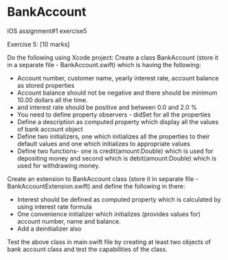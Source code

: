 # BankAccount
IOS assignment#1 exercise5

Exercise 5:												[10 marks]

Do the following using Xcode project:
Create a class BankAccount (store it in a separate file - BankAccount.swift) which is having the following:
-	Account number, customer name, yearly interest rate, account balance as stored properties
-	Account balance should not be negative and there should be minimum 10.00 dollars all the time.
-	 and interest rate should be positive and between 0.0 and 2.0 %
-	You need to define property observers - didSet for all the properties
-	Define a description as computed property which display all the values of bank account object
-	Define two initializers, one which initializes all the properties to their default values and one which initializes to appropriate values
-	Define two functions- one is credit(amount:Double) which is used for depositing money and second which is debit(amount:Double) which is used for withdrawing money.

Create an extension to BankAccount class (store it in separate file - BankAccountExtension.swift) and define the following in there:
-	Interest should be defined as computed property which is calculated by using interest rate formula
-	One convenience initializer which initializes (provides values for) account number, name and balance.
-	Add a deinitializer also

Test the above class in main.swift file by creating at least two objects of bank account class and test the capabilities of the class.

